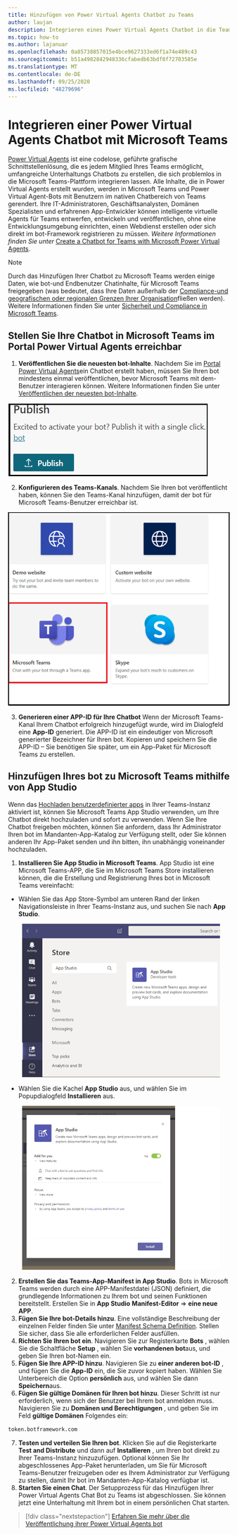 ```yaml
---
title: Hinzufügen von Power Virtual Agents Chatbot zu Teams
author: laujan
description: Integrieren eines Power Virtual Agents Chatbot in die Teams-Plattform
ms.topic: how-to
ms.author: lajanuar
ms.openlocfilehash: 0a85738857015e4bce9627333ed6f1a74e489c43
ms.sourcegitcommit: b51a4982842948336cfabedb63bdf8f72703585e
ms.translationtype: MT
ms.contentlocale: de-DE
ms.lasthandoff: 09/25/2020
ms.locfileid: "48279696"
---
```

# <a name="integrate-a-power-virtual-agents-chatbot-with-microsoft-teams"></a>Integrieren einer Power Virtual Agents Chatbot mit Microsoft Teams

[Power Virtual Agents](/power-virtual-agents/fundamentals-what-is-power-virtual-agents) ist eine codelose, geführte grafische Schnittstellenlösung, die es jedem Mitglied Ihres Teams ermöglicht, umfangreiche Unterhaltungs Chatbots zu erstellen, die sich problemlos in die Microsoft Teams-Plattform integrieren lassen. Alle Inhalte, die in Power Virtual Agents erstellt wurden, werden in Microsoft Teams und Power Virtual Agent-Bots mit Benutzern im nativen Chatbereich von Teams gerendert. Ihre IT-Administratoren, Geschäftsanalysten, Domänen Spezialisten und erfahrenen App-Entwickler können intelligente virtuelle Agents für Teams entwerfen, entwickeln und veröffentlichen, ohne eine Entwicklungsumgebung einrichten, einen Webdienst erstellen oder sich direkt im bot-Framework registrieren zu müssen.  *Weitere Informationen finden Sie unter* [Create a Chatbot for Teams with Microsoft Power Virtual Agents](../what-are-bots.md#create-a-chatbot-for-teams-with-microsoft-power-virtual-agents).

> [!NOTE]
> Durch das Hinzufügen Ihrer Chatbot zu Microsoft Teams werden einige Daten, wie bot-und Endbenutzer Chatinhalte, für Microsoft Teams freigegeben (was bedeutet, dass Ihre Daten außerhalb der [Compliance-und geografischen oder regionalen Grenzen Ihrer Organisation](/power-virtual-agents/data-location)fließen werden). <br/>
> Weitere Informationen finden Sie unter [Sicherheit und Compliance in Microsoft Teams](/MicrosoftTeams/security-compliance-overview).

## <a name="make-your-chatbot-reachable-in-teams-in-the-power-virtual-agents-portal"></a>Stellen Sie Ihre Chatbot in Microsoft Teams im Portal Power Virtual Agents erreichbar

1. **Veröffentlichen Sie die neuesten bot-Inhalte**.  Nachdem Sie im [Portal Power Virtual Agents](https://powervirtualagents.microsoft.com)ein Chatbot erstellt haben, müssen Sie Ihren bot mindestens einmal veröffentlichen, bevor Microsoft Teams mit dem-Benutzer interagieren können. Weitere Informationen finden Sie unter [Veröffentlichen der neuesten bot-Inhalte](/power-virtual-agents/publication-fundamentals-publish-channels#publish-the-latest-bot-content).

![Portal zum Veröffentlichen in Power Virtual Agents](../../assets/images/pva-publish.png)

2. **Konfigurieren des Teams-Kanals**. Nachdem Sie Ihren bot veröffentlicht haben, können Sie den Teams-Kanal hinzufügen, damit der bot für Microsoft Teams-Benutzer erreichbar ist.

![Kanäle im Portal Power Virtual Agents](../../assets/images/pva-channels.png)

3. **Generieren einer APP-ID für Ihre Chatbot**  Wenn der Microsoft Teams-Kanal Ihrem Chatbot erfolgreich hinzugefügt wurde, wird im Dialogfeld eine **App-ID** generiert. Die APP-ID ist ein eindeutiger von Microsoft generierter Bezeichner für Ihren bot.  Kopieren und speichern Sie die APP-ID – Sie benötigen Sie später, um ein App-Paket für Microsoft Teams zu erstellen.

## <a name="add-your-bot-to-teams-using-app-studio"></a>Hinzufügen Ihres bot zu Microsoft Teams mithilfe von App Studio

Wenn das [Hochladen benutzerdefinierter apps](/microsoftteams/admin-settings) in Ihrer Teams-Instanz aktiviert ist, können Sie Microsoft Teams App Studio verwenden, um Ihre Chatbot direkt hochzuladen und sofort zu verwenden. Wenn Sie Ihre Chatbot freigeben möchten, können Sie anfordern, dass Ihr Administrator Ihren bot im Mandanten-App-Katalog zur Verfügung stellt, oder Sie können anderen Ihr App-Paket senden und ihn bitten, ihn unabhängig voneinander hochzuladen.

1. **Installieren Sie App Studio in Microsoft Teams**. App Studio ist eine Microsoft Teams-APP, die Sie im Microsoft Teams Store installieren können, die die Erstellung und Registrierung Ihres bot in Microsoft Teams vereinfacht: 

  * Wählen Sie das App Store-Symbol am unteren Rand der linken Navigationsleiste in Ihrer Teams-Instanz aus, und suchen Sie nach **App Studio**.
>
&emsp;&emsp; <img  width="450px" title="Suchen von App Studio im Store" src="../../assets/images/get-started/app-studio-store.png" alt="app in studio store view"/>    

  * Wählen Sie die Kachel **App Studio** aus, und wählen Sie im Popupdialogfeld **Installieren** aus.
>
&emsp;&emsp; <img  width="450px" title="Installieren von App Studio" src="../../assets/images/get-started/app-studio-install.png" alt="install app studio view"/>

2. **Erstellen Sie das Teams-App-Manifest in App Studio**.  Bots in Microsoft Teams werden durch eine APP-Manifestdatei (JSON) definiert, die grundlegende Informationen zu Ihrem bot und seinen Funktionen bereitstellt. Erstellen Sie in **App Studio** **Manifest-Editor**   =>  **eine neue APP**.
3. **Fügen Sie Ihre bot-Details hinzu**. Eine vollständige Beschreibung der einzelnen Felder finden Sie unter [Manifest Schema Definition](../../resources/schema/manifest-schema.md). Stellen Sie sicher, dass Sie alle erforderlichen Felder ausfüllen.
4. **Richten Sie Ihren bot ein**. Navigieren Sie zur Registerkarte **Bots** , wählen Sie die Schaltfläche **Setup** , wählen Sie **vorhandenen bot**aus, und geben Sie Ihren bot-Namen ein.
5. **Fügen Sie Ihre APP-ID hinzu**. Navigieren Sie zu **einer anderen bot-ID** , und fügen Sie die **App-ID** ein, die Sie zuvor kopiert haben. Wählen Sie Unterbereich die Option **persönlich** aus, und wählen Sie dann **Speichern**aus.
6. **Fügen Sie gültige Domänen für Ihren bot hinzu**.  Dieser Schritt ist nur erforderlich, wenn sich der Benutzer bei Ihrem bot anmelden muss. Navigieren Sie zu **Domänen und Berechtigungen** , und geben Sie im Feld **gültige Domänen** Folgendes ein:

```bash
token.botframework.com
```

7.  **Testen und verteilen Sie Ihren bot**. Klicken Sie auf die Registerkarte **Test and Distribute** und dann auf **Installieren** , um Ihren bot direkt zu Ihrer Teams-Instanz hinzuzufügen. Optional können Sie Ihr abgeschlossenes App-Paket herunterladen, um Sie für Microsoft Teams-Benutzer freizugeben oder es Ihrem Administrator zur Verfügung zu stellen, damit Ihr bot im Mandanten-App-Katalog verfügbar ist.
8. **Starten Sie einen Chat**. Der Setupprozess für das Hinzufügen Ihrer Power Virtual Agents Chat Bot zu Teams ist abgeschlossen. Sie können jetzt eine Unterhaltung mit Ihrem bot in einem persönlichen Chat starten.

> [!div class="nextstepaction"]
> [Erfahren Sie mehr über die Veröffentlichung ihrer Power Virtual Agents bot](/power-virtual-agents/publication-fundamentals-publish-channels)
